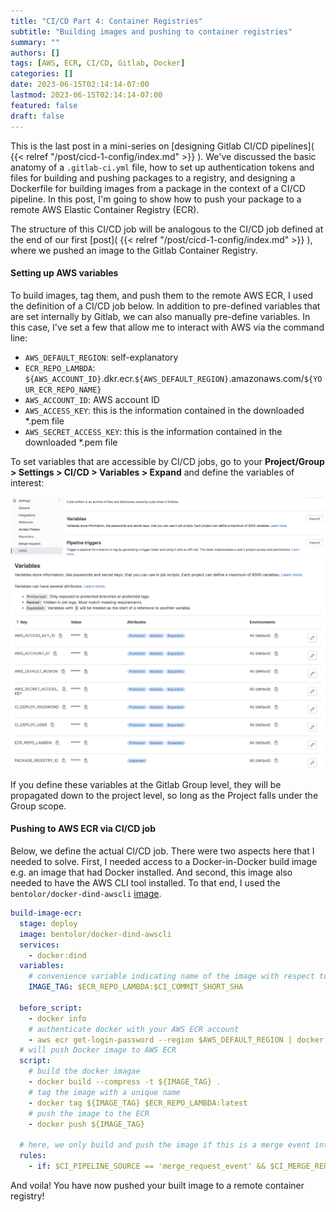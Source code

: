 ```yaml
---
title: "CI/CD Part 4: Container Registries"
subtitle: "Building images and pushing to container registries"
summary: ""
authors: []
tags: [AWS, ECR, CI/CD, Gitlab, Docker]
categories: []
date: 2023-06-15T02:14:14-07:00
lastmod: 2023-06-15T02:14:14-07:00
featured: false
draft: false
---
```


This is the last post in a mini-series on [designing Gitlab CI/CD pipelines]( {{< relref "/post/cicd-1-config/index.md" >}} ).  We've discussed the basic anatomy of a `.gitlab-ci.yml` file, how to set up authentication tokens and files for building and pushing packages to a registry, and designing a Dockerfile for building images from a package in the context of a CI/CD pipeline.  In this post, I'm going to show how to push your package to a remote AWS Elastic Container Registry (ECR).

The structure of this CI/CD job will be analogous to the CI/CD job defined at the end of our first [post]( {{< relref "/post/cicd-1-config/index.md" >}} ), where we pushed an image to the Gitlab Container Registry.

#### Setting up AWS variables

To build images, tag them, and push them to the remote AWS ECR, I used the definition of a CI/CD job below.  In addition to pre-defined variables that are set internally by Gitlab, we can also manually pre-define variables.  In this case, I've set a few that allow me to interact with AWS via the command line:
 * `AWS_DEFAULT_REGION`: self-explanatory
 * `ECR_REPO_LAMBDA`: `${AWS_ACCOUNT_ID}`.dkr.ecr.`${AWS_DEFAULT_REGION}`.amazonaws.com/`${YOUR_ECR_REPO_NAME}`
 * `AWS_ACCOUNT_ID`: AWS account ID
 * `AWS_ACCESS_KEY`: this is the information contained in the downloaded *.pem file
 * `AWS_SECRET_ACCESS_KEY`: this is the information contained in the downloaded *.pem file

To set variables that are accessible by CI/CD jobs, go to your **Project/Group > Settings > CI/CD > Variables > Expand** and define the variables of interest:

![](./CICD.VariableTab.png)
![](./CICD.Variables.png)

If you define these variables at the Gitlab Group level, they will be propagated down to the project level, so long as the Project falls under the Group scope.

#### Pushing to AWS ECR via CI/CD job

Below, we define the actual CI/CD job.   There were two aspects here that I needed to solve.  First, I needed access to a Docker-in-Docker build image e.g. an image that had Docker installed.  And second, this image also needed to have the AWS CLI tool installed.  To that end, I used the `bentolor/docker-dind-awscli` [image](https://github.com/bentolor/docker-dind-awscli).

```yaml
build-image-ecr:
  stage: deploy 
  image: bentolor/docker-dind-awscli
  services:
    - docker:dind
  variables:
    # convenience variable indicating name of the image with respect to the ECR repo and unique tag ID
    IMAGE_TAG: $ECR_REPO_LAMBDA:$CI_COMMIT_SHORT_SHA

  before_script:
    - docker info
    # authenticate docker with your AWS ECR account
    - aws ecr get-login-password --region $AWS_DEFAULT_REGION | docker login --username AWS --password-stdin $AWS_ACCOUNT_ID.dkr.ecr.$AWS_DEFAULT_REGION.amazonaws.com
  # will push Docker image to AWS ECR
  script:
    # build the docker imagae
    - docker build --compress -t ${IMAGE_TAG} .
    # tag the image with a unique name
    - docker tag ${IMAGE_TAG} $ECR_REPO_LAMBDA:latest
    # push the image to the ECR
    - docker push ${IMAGE_TAG}

  # here, we only build and push the image if this is a merge event into the "main" branch
  rules:
    - if: $CI_PIPELINE_SOURCE == 'merge_request_event' && $CI_MERGE_REQUEST_TARGET_BRANCH_NAME == "main"
```

And voila!  You have now pushed your built image to a remote container registry!
